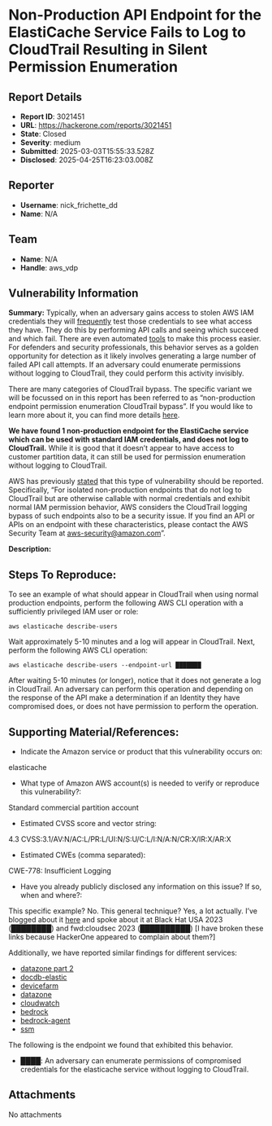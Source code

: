 # Non-Production API Endpoint for the ElastiCache Service Fails to Log to CloudTrail Resulting in Silent Permission Enumeration

## Report Details
- **Report ID**: 3021451
- **URL**: https://hackerone.com/reports/3021451
- **State**: Closed
- **Severity**: medium
- **Submitted**: 2025-03-03T15:55:33.528Z
- **Disclosed**: 2025-04-25T16:23:03.008Z

## Reporter
- **Username**: nick_frichette_dd
- **Name**: N/A

## Team
- **Name**: N/A
- **Handle**: aws_vdp

## Vulnerability Information
**Summary:** Typically, when an adversary gains access to stolen AWS IAM credentials they will [frequently](█████) test those credentials to see what access they have. They do this by performing API calls and seeing which succeed and which fail. There are even automated [tools](████) to make this process easier. For defenders and security professionals, this behavior serves as a golden opportunity for detection as it likely involves generating a large number of failed API call attempts. If an adversary could enumerate permissions without logging to CloudTrail, they could perform this activity invisibly.

There are many categories of CloudTrail bypass. The specific variant we will be focussed on in this report has been referred to as “non-production endpoint permission enumeration CloudTrail bypass”. If you would like to learn more about it, you can find more details [here](███████). 

**We have found 1 non-production endpoint for the ElastiCache service which can be used with standard IAM credentials, and does not log to CloudTrail.** While it is good that it doesn’t appear to have access to customer partition data, it can still be used for permission enumeration without logging to CloudTrail. 

AWS has previously [stated](███████) that this type of vulnerability should be reported. Specifically, “For isolated non-production endpoints that do not log to CloudTrail but are otherwise callable with normal credentials and exhibit normal IAM permission behavior, AWS considers the CloudTrail logging bypass of such endpoints also to be a security issue. If you find an API or APIs on an endpoint with these characteristics, please contact the AWS Security Team at aws-security@amazon.com”. 

**Description:** 

## Steps To Reproduce:

To see an example of what should appear in CloudTrail when using normal production endpoints, perform the following AWS CLI operation with a sufficiently privileged IAM user or role:

```
aws elasticache describe-users
```

Wait approximately 5-10 minutes and a log will appear in CloudTrail. Next, perform the following AWS CLI operation:

```
aws elasticache describe-users --endpoint-url ███████
```

After waiting 5-10 minutes (or longer), notice that it does not generate a log in CloudTrail. An adversary can perform this operation and depending on the response of the API make a determination if an Identity they have compromised does, or does not have permission to perform the operation. 

## Supporting Material/References:

* Indicate the Amazon service or product that this vulnerability occurs on:  

elasticache

* What type of Amazon AWS account(s) is needed to verify or reproduce this vulnerability?: 

Standard commercial partition account

* Estimated CVSS score and vector string: 

4.3 CVSS:3.1/AV:N/AC:L/PR:L/UI:N/S:U/C:L/I:N/A:N/CR:X/IR:X/AR:X

* Estimated CWEs (comma separated): 

CWE-778: Insufficient Logging

* Have you already publicly disclosed any information on this issue? If so, when and where?: 

This specific example? No. This general technique? Yes, a lot actually. I’ve blogged about it [here](███████) and spoke about it at Black Hat USA 2023 (████████) and fwd:cloudsec 2023 (██████████) [I have broken these links because HackerOne appeared to complain about them?] 

Additionally, we have reported similar findings for different services:
* [datazone part 2](███)
* [docdb-elastic](█████)
* [devicefarm](█████████)
* [datazone](█████)
* [cloudwatch](█████)
* [bedrock](█████████)
* [bedrock-agent](████████)
* [ssm](████████)

The following is the endpoint we found that exhibited this behavior.

- ████: 
An adversary can enumerate permissions of compromised credentials for the elasticache service without logging to CloudTrail.

## Attachments
No attachments
